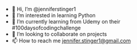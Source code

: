 - 👋 Hi, I’m @jenniferstinger1
- 👀 I’m interested in learning Python
- 🌱 I’m currently learning from Udemy on their #100daysofcodingchallenge
- 💞️ I’m looking to collaborate on projects
- 📫 How to reach me jennifer.stinger1@gmail.com

<!---
jenniferstinger1/jenniferstinger1 is a ✨ special ✨ repository because its `README.md` (this file) appears on your GitHub profile.
You can click the Preview link to take a look at your changes.
--->
